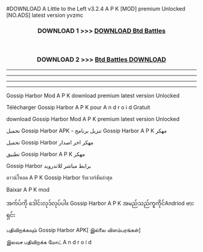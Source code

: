#DOWNLOAD A Little to the Left v3.2.4 A P K [MOD] premium Unlocked [NO.ADS] latest version yvzmc 



<div align="center">

<h3>DOWNLOAD 1 >>> <a href="https://getmod1.web.app/?judule=Btd Battles">DOWNLOAD Btd Battles</a></h3><br>

<h3>DOWNLOAD 2 >>> <a href="https://getmod1.web.app/?judule=Btd Battles">Btd Battles DOWNLOAD </a></h3>

</div>


----------------------------------------------------------

----------------------------------------------------------

----------------------------------------------------------

----------------------------------------------------------


Gossip Harbor  Mod A P K download premium latest version Unlocked

Télécharger  Gossip Harbor  A P K pour A n d r o i d Gratuit

download Gossip Harbor  Mod A P K premium latest version Unlocked

تحميل Gossip Harbor  APK - تنزيل برنامج Gossip Harbor  A P K مهكر

تحميل Gossip Harbor  مهكر اخر اصدار

تطبيق Gossip Harbor  A P K مهكر

Gossip Harbor  برابط مباشر للاندرويد

ดาวน์โหลด A P K Gossip Harbor  รับเวอร์ชันล่าสุด

Baixar A P K mod

အက်ပ်ကို ဒေါင်းလုဒ်လုပ်ပါ။ Gossip Harbor  A P K အမည်သည်ကူကိုင်Andriod ဗားရှင်း

பதிவிறக்கவும் Gossip Harbor  APK[ இல்லை விளம்பரங்கள்] 
 
இலவச பதிவிறக்க மோட் A n d r o i d



